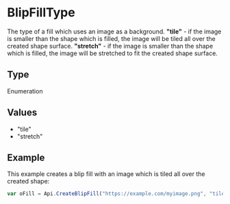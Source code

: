 # BlipFillType

The type of a fill which uses an image as a background.**"tile"** - if the image is smaller than the shape which is filled, the image will be tiled all over the created shape surface.**"stretch"** - if the image is smaller than the shape which is filled, the image will be stretched to fit the created shape surface.

## Type

Enumeration

## Values

- "tile"
- "stretch"


## Example

This example creates a blip fill with an image which is tiled all over the created shape:

```javascript
var oFill = Api.CreateBlipFill("https://example.com/myimage.png", "tile");
```
